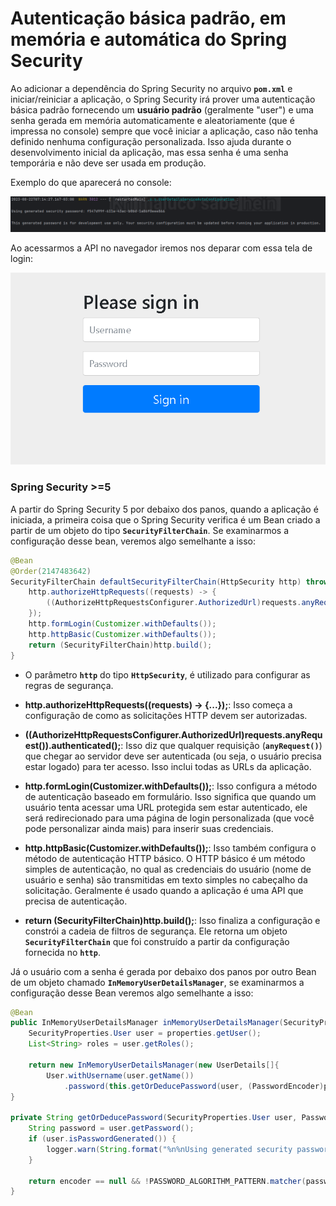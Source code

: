 # Autenticação básica padrão, em memória e automática do Spring Security

Ao adicionar a dependência do Spring Security no arquivo **`pom.xml`** e iniciar/reiniciar a aplicação, o Spring Security irá prover uma autenticação básica padrão fornecendo um **usuário padrão** (geralmente "user") e uma senha gerada em memória automaticamente e aleatoriamente (que é impressa no console) sempre que você iniciar a aplicação, caso não tenha definido nenhuma configuração personalizada. Isso ajuda durante o desenvolvimento inicial da aplicação, mas essa senha é uma senha temporária e não deve ser usada em produção.

Exemplo do que aparecerá no console:

![Print console Spring Security Memory User](../images/print-console-spring-security-memoryUser.png)

Ao acessarmos a API no navegador iremos nos deparar com essa tela de login:

![Print form login default Spring Security](../images/print-formLogin-default-spring-security.png)


### Spring Security >=5

A partir do Spring Security 5 por debaixo dos panos, quando a aplicação é iniciada, a primeira coisa que o Spring Security verifica é um Bean criado a partir de um objeto do tipo **`SecurityFilterChain`**. Se examinarmos a configuração desse bean, veremos algo semelhante a isso:

```java
@Bean
@Order(2147483642)
SecurityFilterChain defaultSecurityFilterChain(HttpSecurity http) throws Exception {
	http.authorizeHttpRequests((requests) -> {
		((AuthorizeHttpRequestsConfigurer.AuthorizedUrl)requests.anyRequest()).authenticated();
	});
	http.formLogin(Customizer.withDefaults());
	http.httpBasic(Customizer.withDefaults());
	return (SecurityFilterChain)http.build();
}
```

- O parâmetro **`http`** do tipo **`HttpSecurity`**, é utilizado para configurar as regras de segurança.

- **http.authorizeHttpRequests((requests) -> {...});**: Isso começa a configuração de como as solicitações HTTP devem ser autorizadas.

- **((AuthorizeHttpRequestsConfigurer.AuthorizedUrl)requests.anyRequest()).authenticated();**: Isso diz que qualquer requisição (**`anyRequest()`**) que chegar ao servidor deve ser autenticada (ou seja, o usuário precisa estar logado) para ter acesso. Isso inclui todas as URLs da aplicação.

- **http.formLogin(Customizer.withDefaults());**: Isso configura a método de autenticação baseado em formulário. Isso significa que quando um usuário tenta acessar uma URL protegida sem estar autenticado, ele será redirecionado para uma página de login personalizada (que você pode personalizar ainda mais) para inserir suas credenciais.

- **http.httpBasic(Customizer.withDefaults());**: Isso também configura o método de autenticação HTTP básico. O HTTP básico é um método simples de autenticação, no qual as credenciais do usuário (nome de usuário e senha) são transmitidas em texto simples no cabeçalho da solicitação. Geralmente é usado quando a aplicação é uma API que precisa de autenticação.

- **return (SecurityFilterChain)http.build();**: Isso finaliza a configuração e constrói a cadeia de filtros de segurança. Ele retorna um objeto **`SecurityFilterChain`** que foi construído a partir da configuração fornecida no **`http`**.

Já o usuário com a senha é gerada por debaixo dos panos por outro Bean de um objeto chamado **`InMemoryUserDetailsManager`**, se examinarmos a configuração desse Bean veremos algo semelhante a isso:

```java
@Bean
public InMemoryUserDetailsManager inMemoryUserDetailsManager(SecurityProperties properties, ObjectProvider<PasswordEncoder> passwordEncoder) {
	SecurityProperties.User user = properties.getUser();
	List<String> roles = user.getRoles();

	return new InMemoryUserDetailsManager(new UserDetails[]{
		User.withUsername(user.getName())
			.password(this.getOrDeducePassword(user, (PasswordEncoder)passwordEncoder.getIfAvailable())).roles(StringUtils.toStringArray(roles)).build()});
}

private String getOrDeducePassword(SecurityProperties.User user, PasswordEncoder encoder) {
	String password = user.getPassword();
	if (user.isPasswordGenerated()) {
		logger.warn(String.format("%n%nUsing generated security password: %s%n%nThis generated password is for development use only. Your security configuration must be updated before running your application in production.%n", user.getPassword()));
	}

	return encoder == null && !PASSWORD_ALGORITHM_PATTERN.matcher(password).matches() ? "{noop}" + password : password;
}
```
